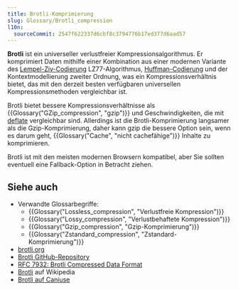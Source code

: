 ```yaml
---
title: Brotli-Komprimierung
slug: Glossary/Brotli_compression
l10n:
  sourceCommit: 2547f622337d6cbf8c3794776b17ed377d6aad57
---
```


**Brotli** ist ein universeller verlustfreier Kompressionsalgorithmus. Er komprimiert Daten mithilfe einer Kombination aus einer modernen Variante des [Lempel-Ziv-Codierung](https://en.wikipedia.org/wiki/LZ77_and_LZ78#LZ77) LZ77-Algorithmus, [Huffman-Codierung](https://rosettacode.org/wiki/Huffman_coding) und der Kontextmodellierung zweiter Ordnung, was ein Kompressionsverhältnis bietet, das mit den derzeit besten verfügbaren universellen Kompressionsmethoden vergleichbar ist.

Brotli bietet bessere Kompressionsverhältnisse als {{Glossary("GZip_compression", "gzip")}} und Geschwindigkeiten, die mit [deflate](https://en.wikipedia.org/wiki/Deflate) vergleichbar sind. Allerdings ist die Brotli-Komprimierung langsamer als die Gzip-Komprimierung, daher kann gzip die bessere Option sein, wenn es darum geht, {{Glossary("Cache", "nicht cachefähige")}} Inhalte zu komprimieren.

Brotli ist mit den meisten modernen Browsern kompatibel, aber Sie sollten eventuell eine Fallback-Option in Betracht ziehen.

## Siehe auch

- Verwandte Glossarbegriffe:
  - {{Glossary("Lossless_compression", "Verlustfreie Kompression")}}
  - {{Glossary("Lossy_compression", "Verlustbehaftete Kompression")}}
  - {{Glossary("Gzip_compression", "Gzip-Komprimierung")}}
  - {{Glossary("Zstandard_compression", "Zstandard-Komprimierung")}}
- [brotli.org](https://brotli.org/)
- [Brotli GitHub-Repository](https://github.com/google/brotli)
- [RFC 7932: Brotli Compressed Data Format](https://datatracker.ietf.org/doc/html/rfc7932)
- [Brotli](https://en.wikipedia.org/wiki/Brotli) auf Wikipedia
- [Brotli auf Caniuse](https://caniuse.com/#feat=brotli)
